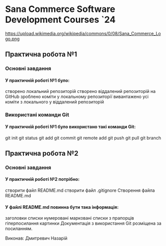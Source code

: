# Sana Commerce Software Development Courses `24
https://upload.wikimedia.org/wikipedia/commons/0/08/Sana_Commerce_Logo.png

## Практична робота №1
### Основні завдання
#### У практичній роботі №1 було:

створено локальний репозиторій
створено віддалений репозиторій на GitHub
зроблено коміти у локальному репозиторії
вивантажено усі коміти з локального у віддалений репозиторій
### Використані команди Git
#### У практичній роботі №1 було використано такі команди Git:

 git init
 git status
 git add
 git commit
 git remote add
 git push
 git pull
 git branch
## Практична робота №2
### Основні завдання
#### У практичній роботі №2 потрібно:

створити файл README.md
створити файл .gitignore
Створення файла README.md
#### У файлі README.md повинна бути така інформація:

заголовки
списки
нумеровані
марковані
списки з прапорців
гіперпосилання
картинки
Документація з використання Git розміщена за посиланням.

Виконав: Дмитревич Назарій
